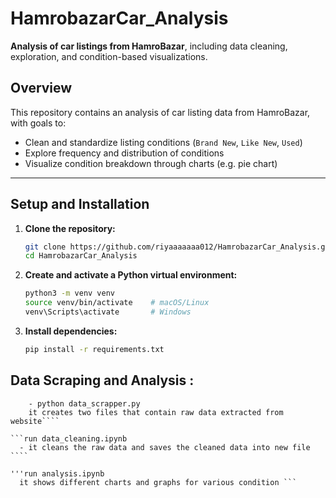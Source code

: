 # HamrobazarCar_Analysis 

**Analysis of car listings from HamroBazar**, including data cleaning, exploration, and condition-based visualizations.

##  Overview

This repository contains an analysis of car listing data from HamroBazar, with goals to:

- Clean and standardize listing conditions (`Brand New`, `Like New`, `Used`)  
- Explore frequency and distribution of conditions  
- Visualize condition breakdown through charts (e.g. pie chart)  

---

##  Setup and Installation

1. **Clone the repository:**

   ```bash
   git clone https://github.com/riyaaaaaaa012/HamrobazarCar_Analysis.git
   cd HamrobazarCar_Analysis
   ```

2. **Create and activate a Python virtual environment:**

   ```bash
   python3 -m venv venv
   source venv/bin/activate    # macOS/Linux
   venv\Scripts\activate       # Windows
   ```

3. **Install dependencies:**

   ```bash
   pip install -r requirements.txt
   ```

##  Data Scraping and Analysis :
```run data_scrapper.py
    - python data_scrapper.py
    it creates two files that contain raw data extracted from website````

```run data_cleaning.ipynb
  - it cleans the raw data and saves the cleaned data into new file ````

'''run analysis.ipynb
  it shows different charts and graphs for various condition ```







